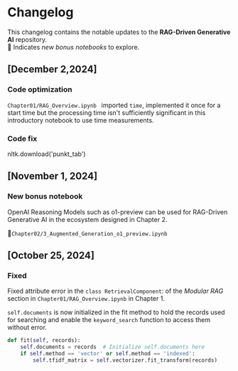 # Changelog

This changelog contains the notable updates to the **RAG-Driven Generative AI** repository.   
🐬 Indicates *new bonus notebooks* to explore.

## [December 2,2024]

### Code optimization

 `Chapter01/RAG_Overview.ipynb ` imported `time`, implemented it once for a start time but the processing time isn't sufficiently significant in this introductory notebook to use time measurements.

### Code fix

nltk.download('punkt_tab')

## [November 1, 2024]

### New bonus notebook

OpenAI Reasoning Models such as o1-preview can be used for RAG-Driven Generative AI in the ecosystem designed in Chapter 2.

🐬`Chapter02/3_Augmented_Generation_o1_preview.ipynb` 

## [October 25, 2024]

### Fixed
Fixed attribute error in the `class RetrievalComponent`: of the *Modular RAG* section in `Chapter01/RAG_Overview.ipynb` in Chapter 1.

`self.documents` is now initialized in the fit method to hold the records used for searching and enable the `keyword_search` function to access them without error.   

```python
def fit(self, records):
    self.documents = records  # Initialize self.documents here
    if self.method == 'vector' or self.method == 'indexed':
        self.tfidf_matrix = self.vectorizer.fit_transform(records)
```
    


